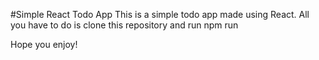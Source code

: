#Simple React Todo App
This is a simple todo app made using React.
All you have to do is clone this repository and run npm run

Hope you enjoy!

